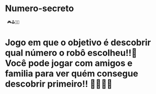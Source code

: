   # Numero-secreto
     🎮🕹🎲🔮
Jogo em que o objetivo é descobrir qual número o robô escolheu!!🤖  
Você pode jogar com amigos e familia para ver quém consegue descobrir primeiro!! 👨‍👩‍👦‍👦
=======

